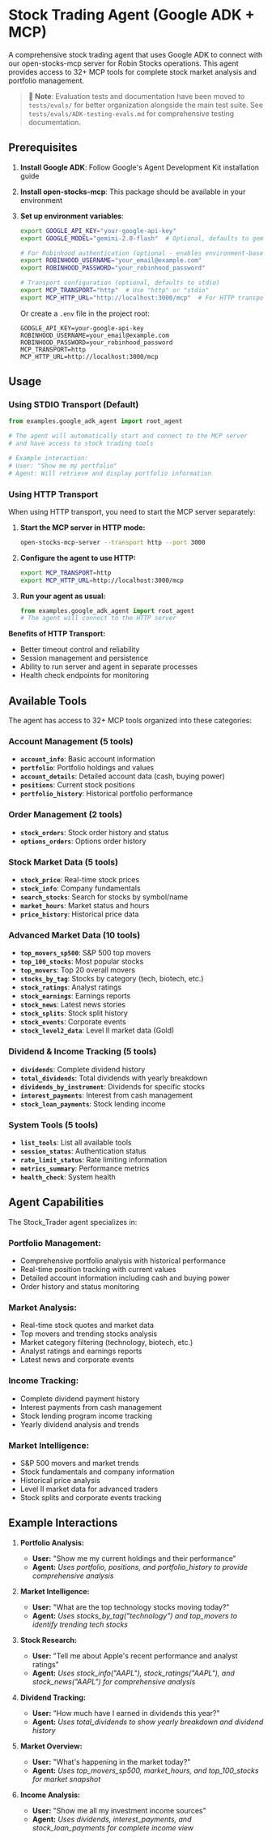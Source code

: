 # Stock Trading Agent (Google ADK + MCP)

A comprehensive stock trading agent that uses Google ADK to connect with our open-stocks-mcp server for Robin Stocks operations. This agent provides access to 32+ MCP tools for complete stock market analysis and portfolio management.

> **📁 Note**: Evaluation tests and documentation have been moved to `tests/evals/` for better organization alongside the main test suite. See `tests/evals/ADK-testing-evals.md` for comprehensive testing documentation.

## Prerequisites

1. **Install Google ADK**: Follow Google's Agent Development Kit installation guide
2. **Install open-stocks-mcp**: This package should be available in your environment
3. **Set up environment variables**:
   ```bash
   export GOOGLE_API_KEY="your-google-api-key"
   export GOOGLE_MODEL="gemini-2.0-flash"  # Optional, defaults to gemini-2.0-flash
   
   # For Robinhood authentication (optional - enables environment-based login)
   export ROBINHOOD_USERNAME="your_email@example.com"
   export ROBINHOOD_PASSWORD="your_robinhood_password"
   
   # Transport configuration (optional, defaults to stdio)
   export MCP_TRANSPORT="http"  # Use "http" or "stdio"
   export MCP_HTTP_URL="http://localhost:3000/mcp"  # For HTTP transport
   ```

   Or create a `.env` file in the project root:
   ```
   GOOGLE_API_KEY=your-google-api-key
   ROBINHOOD_USERNAME=your_email@example.com
   ROBINHOOD_PASSWORD=your_robinhood_password
   MCP_TRANSPORT=http
   MCP_HTTP_URL=http://localhost:3000/mcp
   ```

## Usage

### Using STDIO Transport (Default)

```python
from examples.google_adk_agent import root_agent

# The agent will automatically start and connect to the MCP server
# and have access to stock trading tools

# Example interaction:
# User: "Show me my portfolio"
# Agent: Will retrieve and display portfolio information
```

### Using HTTP Transport

When using HTTP transport, you need to start the MCP server separately:

1. **Start the MCP server in HTTP mode:**
   ```bash
   open-stocks-mcp-server --transport http --port 3000
   ```

2. **Configure the agent to use HTTP:**
   ```bash
   export MCP_TRANSPORT=http
   export MCP_HTTP_URL=http://localhost:3000/mcp
   ```

3. **Run your agent as usual:**
   ```python
   from examples.google_adk_agent import root_agent
   # The agent will connect to the HTTP server
   ```

**Benefits of HTTP Transport:**
- Better timeout control and reliability
- Session management and persistence
- Ability to run server and agent in separate processes
- Health check endpoints for monitoring

## Available Tools

The agent has access to 32+ MCP tools organized into these categories:

### **Account Management (5 tools)**
- **`account_info`**: Basic account information
- **`portfolio`**: Portfolio holdings and values
- **`account_details`**: Detailed account data (cash, buying power)
- **`positions`**: Current stock positions
- **`portfolio_history`**: Historical portfolio performance

### **Order Management (2 tools)**
- **`stock_orders`**: Stock order history and status
- **`options_orders`**: Options order history

### **Stock Market Data (5 tools)**
- **`stock_price`**: Real-time stock prices
- **`stock_info`**: Company fundamentals
- **`search_stocks`**: Search for stocks by symbol/name
- **`market_hours`**: Market status and hours
- **`price_history`**: Historical price data

### **Advanced Market Data (10 tools)**
- **`top_movers_sp500`**: S&P 500 top movers
- **`top_100_stocks`**: Most popular stocks
- **`top_movers`**: Top 20 overall movers
- **`stocks_by_tag`**: Stocks by category (tech, biotech, etc.)
- **`stock_ratings`**: Analyst ratings
- **`stock_earnings`**: Earnings reports
- **`stock_news`**: Latest news stories
- **`stock_splits`**: Stock split history
- **`stock_events`**: Corporate events
- **`stock_level2_data`**: Level II market data (Gold)

### **Dividend & Income Tracking (5 tools)**
- **`dividends`**: Complete dividend history
- **`total_dividends`**: Total dividends with yearly breakdown
- **`dividends_by_instrument`**: Dividends for specific stocks
- **`interest_payments`**: Interest from cash management
- **`stock_loan_payments`**: Stock lending income

### **System Tools (5 tools)**
- **`list_tools`**: List all available tools
- **`session_status`**: Authentication status
- **`rate_limit_status`**: Rate limiting information
- **`metrics_summary`**: Performance metrics
- **`health_check`**: System health

## Agent Capabilities

The Stock_Trader agent specializes in:

### **Portfolio Management:**
- Comprehensive portfolio analysis with historical performance
- Real-time position tracking with current values
- Detailed account information including cash and buying power
- Order history and status monitoring

### **Market Analysis:**
- Real-time stock quotes and market data
- Top movers and trending stocks analysis
- Market category filtering (technology, biotech, etc.)
- Analyst ratings and earnings reports
- Latest news and corporate events

### **Income Tracking:**
- Complete dividend payment history
- Interest payments from cash management
- Stock lending program income tracking
- Yearly dividend analysis and trends

### **Market Intelligence:**
- S&P 500 movers and market trends
- Stock fundamentals and company information
- Historical price analysis
- Level II market data for advanced traders
- Stock splits and corporate events tracking

## Example Interactions

1. **Portfolio Analysis:**
   - **User:** "Show me my current holdings and their performance"
   - **Agent:** *Uses portfolio, positions, and portfolio_history to provide comprehensive analysis*

2. **Market Intelligence:**
   - **User:** "What are the top technology stocks moving today?"
   - **Agent:** *Uses stocks_by_tag("technology") and top_movers to identify trending tech stocks*

3. **Stock Research:**
   - **User:** "Tell me about Apple's recent performance and analyst ratings"
   - **Agent:** *Uses stock_info("AAPL"), stock_ratings("AAPL"), and stock_news("AAPL") for comprehensive analysis*

4. **Dividend Tracking:**
   - **User:** "How much have I earned in dividends this year?"
   - **Agent:** *Uses total_dividends to show yearly breakdown and dividend history*

5. **Market Overview:**
   - **User:** "What's happening in the market today?"
   - **Agent:** *Uses top_movers_sp500, market_hours, and top_100_stocks for market snapshot*

6. **Income Analysis:**
   - **User:** "Show me all my investment income sources"
   - **Agent:** *Uses dividends, interest_payments, and stock_loan_payments for complete income view*